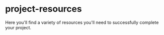 # project-resources

Here you'll find a variety of resources you'll need to successfully complete your project.

